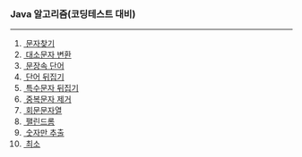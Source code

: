 ### Java 알고리즘(코딩테스트 대비)
----
<ol>
  <li>
  <a href="https://github.com/odong2/Algorithm/blob/main/algorithm/src/String/Day1.java">
  &nbsp;문자찾기<a/>
  </li>
  <li>
  <a href="https://github.com/odong2/Algorithm/blob/main/algorithm/src/String/Day2.java">&nbsp;대소문자 변환</a>
  </li>
  <li>
   <a href="https://github.com/odong2/Algorithm/blob/main/algorithm/src/String/Day3.java">
   &nbsp;문장속 단어
    </a>
  </li>
   <li>
   <a href="https://github.com/odong2/Algorithm/blob/main/algorithm/src/String/Day4.java">&nbsp;단어 뒤집기</a>
  </li>
   <li>
   <a href="https://github.com/odong2/Algorithm/blob/main/algorithm/src/String/Day5.java">&nbsp;특수문자 뒤집기</a>
  </li>
   <li>
   <a href="https://github.com/odong2/Algorithm/blob/main/algorithm/src/String/Day6.java">&nbsp;중복문자 제거</a>
  </li>
   <li>
   <a href="https://github.com/odong2/Algorithm/blob/main/algorithm/src/String/Day7.java">&nbsp;회문문자열</a>
  </li>
   <li>
   <a href="https://github.com/odong2/Algorithm/blob/main/algorithm/src/String/Day8.java">&nbsp;팰린드롬</a>
  </li>
   <li>
   <a href="https://github.com/odong2/Algorithm/blob/main/algorithm/src/String/Day9.java">&nbsp;숫자만 추출</a>
  </li>
   <li>
   <a href="https://github.com/odong2/Algorithm/blob/main/algorithm/src/String/Day10.java">&nbsp;최소 </a>
  </li>
</ol>
